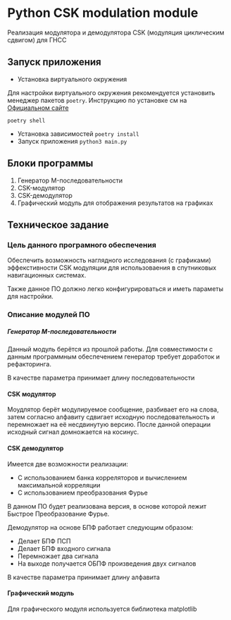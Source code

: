 # Python CSK modulation module

Реализация модулятора и демодулятора CSK (модуляция циклическим сдвигом) для ГНСС

## Запуск приложения
- Установка виртуального окружения

Для настройки виртуального окружения рекомендуется установить менеджер пакетов
`poetry`. Инструкцию по установке см на [Официальном сайте](https://python-poetry.org/docs/#installing-with-the-official-installer)

```
poetry shell
```
- Установка зависимостей `poetry install`
- Запуск приложения `python3 main.py`

## Блоки программы
1. Генератор M-последовательности
2. CSK-модулятор
3. CSK-демодулятор
4. Графический модуль для отображения результатов на графиках

## Техническое задание

### Цель данного програмного обеспечения

Обеспечить возможность наглядного исследования (с графиками) эффекстивности
CSK модуляции для использоваения в спутниковых навигационных системах.

Также данное ПО должно легко конфигурироваться и иметь параметы для настройки.

### Описание модулей ПО

##### Генератор M-последовательности
Данный модуль берётся из прошлой работы. Для совместимости с данным
программным обеспечением генератор требует доработок и рефакторинга.

В качестве параметра принимает длину последовательности

#### CSK модулятор
Моудлятор берёт модулируемое сообщение, разбивает его на слова, затем
согласно алфавиту сдвигает исходную последовательность и перемножает на её
несдвинутую версию. После данной операции исходный сигнал домножается на косинус.

#### CSK демодулятор
Имеется две возможности реализации:
- С использованием банка корреляторов и вычислением максимальной корреляции
- С использованием преобразования Фурье

В данном ПО будет реализована версия, в основе которой лежит Быстрое Преобразование
Фурье.

Демодулятор на основе БПФ работает следующим образом:
- Делает БПФ ПСП
- Делает БПФ входного сигнала
- Перемножает два сигнала
- На выходе получается ОБПФ произведения двух сигналов

В качестве параметра принимает длину алфавита

#### Графический модуль
Для графического модуля используется библиотека matplotlib
